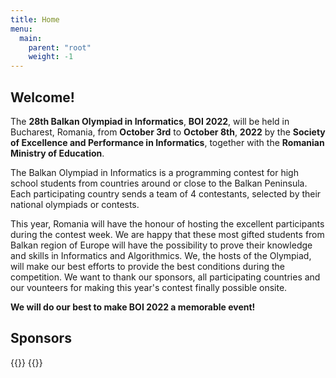 ```yaml
---
title: Home
menu:
  main:
    parent: "root"
    weight: -1
---
```


<script type="application/ld+json">
{
  "@context": "https://schema.org",
  "@type": "Event",
  "name": "Balkan Olympiad in Informatics",
  "startDate": "2022-10-03",
  "endDate": "2022-10-08",
  "eventAttendanceMode": "https://schema.org/OfflineEventAttendanceMode",
  "eventStatus": "https://schema.org/EventScheduled",
  "location": {
    "@type": "Place",
    "name": "Bucharest",
    "address": {
      "@type": "PostalAddress",
      "addressLocality": "Bucharest",
      "addressCountry": "RO"
    }
  },
  "image": "https://boi2022.lbi.ro/assets/splash.png",
  "description": "The Balkan Olympiad in Informatics is a programming contest for high school students from countries around or close to the Balkan Peninsula. Each participating country sends a team of 4 contestants, selected by their national olympiads or contests.",
  "organizer": [
    {
      "@type": "Organization",
      "name": "Society of Excellence and Performance in Informatics",
      "url": "https://sepi.ro"
    },
    {
      "@type": "Organization",
      "name": "Ministry of Education",
      "url": "https://edu.ro"
    }
  ]
}
</script>

## Welcome!

The **28th Balkan Olympiad in Informatics**, **BOI 2022**, will be held
in Bucharest, Romania, from **October 3rd** to **October 8th**, **2022** by the
**Society of Excellence and Performance in Informatics**, together with the
**Romanian Ministry of Education**.

The Balkan Olympiad in Informatics is a programming contest for high school
students from countries around or close to the Balkan Peninsula. Each
participating country sends a team of 4 contestants, selected by their national
olympiads or contests.

This year, Romania will have the honour of hosting the excellent participants
during the contest week. We are happy that these most gifted students from
Balkan region of Europe will have the possibility to prove their knowledge and
skills in Informatics and Algorithmics. We, the hosts of the Olympiad, will
make our best efforts to provide the best conditions during the competition.
We want to thank our sponsors, all participating countries and our vounteers
for making this year's contest finally possible onsite.

**We will do our best to make BOI 2022 a memorable event!**

<!-- ## Organisers

<div class="auto-scroll">
	<div class="movable">
		{{<images class="logo" path="assets/organisers/">}}
		{{<images class="logo" path="assets/organisers/">}}
	</div>
</div> -->

## Sponsors

<div class="auto-scroll">
	<div class="movable">
		{{<images class="logo" path="assets/organisers/">}}
		{{<images class="logo" path="assets/organisers/">}}
	</div>
</div>
